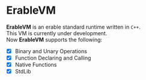 # ErableVM
**ErableVM** is an erable standard runtime written in `C++`.  
This VM is currently under development.  
Now **ErableVM** supports the following:  
- [x] Binary and Unary Operations
- [x] Function Declaring and Calling
- [x] Native Functions
- [x] StdLib
